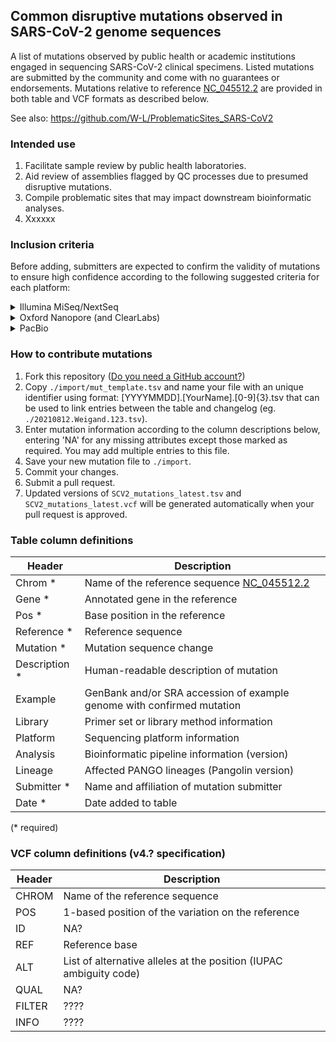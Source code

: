 ## Common disruptive mutations observed in SARS-CoV-2 genome sequences

A list of mutations observed by public health or academic institutions engaged in sequencing SARS-CoV-2 clinical specimens. Listed mutations are submitted by the community and come with no guarantees or endorsements. Mutations relative to reference [NC_045512.2](https://www.ncbi.nlm.nih.gov/nuccore/NC_045512.2) are provided in both table and VCF formats as described below.  

See also: https://github.com/W-L/ProblematicSites_SARS-CoV2

### Intended use

1. Facilitate sample review by public health laboratories.
1. Aid review of assemblies flagged by QC processes due to presumed disruptive mutations.
1. Compile problematic sites that may impact downstream bioinformatic analyses.
1. Xxxxxx

### Inclusion criteria

Before adding, submitters are expected to confirm the validity of mutations to ensure high confidence according to the following suggested criteria for each platform:  

<details>
 <summary>Illumina MiSeq/NextSeq</summary>

1. Read coverage depth >= Xx  
1. Xxxxxx
</details>

<details>
 <summary>Oxford Nanopore (and ClearLabs)</summary>

1. Read coverage depth >= Xx
1. Xxxxxx
</details>

<details>
 <summary>PacBio</summary>

1. Read coverage depth >= Xx
1. Xxxxxx
</details>


### How to contribute mutations

1. Fork this repository ([Do you need a GitHub account?](https://docs.github.com/en/get-started/signing-up-for-github/signing-up-for-a-new-github-account))  
1. Copy `./import/mut_template.tsv` and name your file with an unique identifier using format:
    [YYYYMMDD].[YourName].[0-9]{3}.tsv that can be used to link entries between the table and changelog (eg. `./20210812.Weigand.123.tsv`).    
1. Enter mutation information according to the column descriptions below, entering 'NA' for any missing attributes except those marked as required. You may add multiple entries to this file.
1. Save your new mutation file to `./import`.
1. Commit your changes.
1. Submit a pull request.
1. Updated versions of `SCV2_mutations_latest.tsv` and `SCV2_mutations_latest.vcf` will be generated automatically when your pull request is approved.

### Table column definitions

| Header         | Description                    |
|----------------|--------------------------------|
|Chrom *		|Name of the reference sequence [NC_045512.2](https://www.ncbi.nlm.nih.gov/nuccore/NC_045512.2)|
|Gene	*		|Annotated gene in the reference|
|Pos *			|Base position in the reference|
|Reference *	|Reference sequence |
|Mutation * |Mutation sequence change|
|Description * |Human-readable description of mutation|
|Example	|GenBank and/or SRA accession of example genome with confirmed mutation|
|Library	|Primer set or library method information|
|Platform	|Sequencing platform information|
|Analysis	|Bioinformatic pipeline information (version)|
|Lineage	|Affected PANGO lineages (Pangolin version)|
|Submitter *	|Name and affiliation of mutation submitter|
|Date *	|Date added to table|

(\* required)

### VCF column definitions (v4.? specification)

| Header         | Description                    |
|----------------|--------------------------------|
|CHROM           | Name of the reference sequence |
|POS             | 1-based position of the variation on the reference |
|ID              | NA? |
|REF             | Reference base |
|ALT             | List of alternative alleles at the position (IUPAC ambiguity code) |
|QUAL            | NA? |
|FILTER          | ???? |
|INFO            | ???? |
